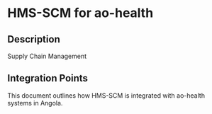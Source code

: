 # HMS-SCM for ao-health

## Description

Supply Chain Management

## Integration Points

This document outlines how HMS-SCM is integrated with ao-health systems in Angola.
